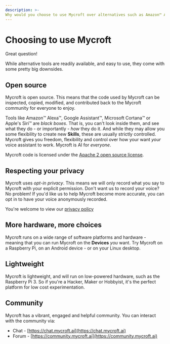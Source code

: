 ```yaml
---
description: >-
Why would you choose to use Mycroft over alternatives such as Amazon™ Alexa™, Google Assistant™, Microsoft Cortana™ or Apple's Siri™?  
---
```


# Choosing to use Mycroft

Great question!

While alternative tools are readily available, and easy to use, they come with some pretty big downsides.

## Open source

Mycroft is open source. This means that the code used by Mycroft can be inspected, copied, modified, and contributed back to the Mycroft community for everyone to enjoy.

Tools like Amazon™ Alexa™, Google Assistant™, Microsoft Cortana™ or Apple's Siri™ are _black boxes_. That is, you can't look inside them, and see what they do - or importantly - _how_ they do it. And while they may allow you some flexibility to create new **Skills**, these are usually strictly controlled. Mycroft gives you freedom, flexibility and control over how your want _your_ voice assistant to work. Mycroft is AI for _everyone_.

Mycroft code is licensed under the [Apache 2 open source license](https://en.wikipedia.org/wiki/Apache_License).

## Respecting your privacy

Mycroft uses _opt-in privacy_. This means we will only record what you say to Mycroft with your explicit permission. Don't want us to record your voice? No problem! If you'd like us to help Mycroft become more accurate, you can opt in to have your voice anonymously recorded.

You're welcome to view our [privacy policy](https://home.mycroft.ai/#/privacy-policy)

## More hardware, more choices

Mycroft runs on a wide range of software platforms and hardware - meaning that you can run Mycroft on the **Devices** _you_ want. Try Mycroft on a Raspberry Pi, on an Android device - or on your Linux desktop.

## Lightweight

Mycroft is lightweight, and will run on low-powered hardware, such as the Raspberry Pi 3. So if you're a Hacker, Maker or Hobbyist, it's the perfect platform for low cost experimentation.

## Community

Mycroft has a vibrant, engaged and helpful community. You can interact with the community via:

* Chat - [https://chat.mycroft.ai](https://chat.mycroft.ai)
* Forum - [https://community.mycroft.ai](https://community.mycroft.ai)
